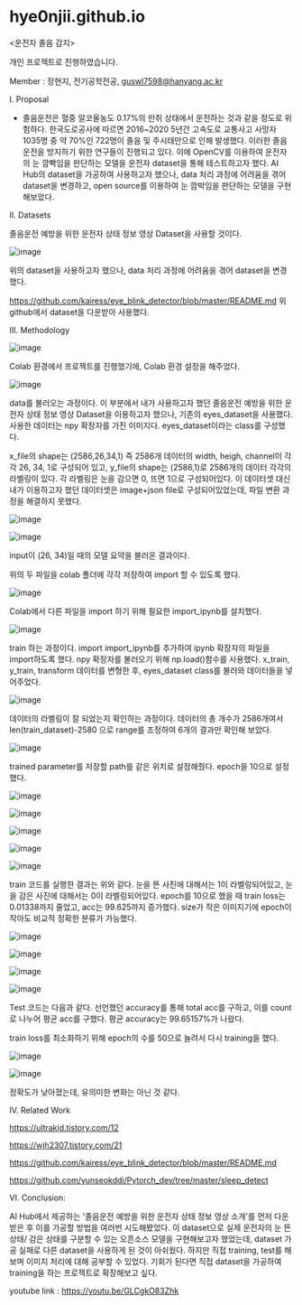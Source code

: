 # hye0njii.github.io

<운전자 졸음 감지>

개인 프로젝트로 진행하였습니다.

Member : 장현지, 전기공학전공, guswl7598@hanyang.ac.kr




I. Proposal
- 졸음운전은 혈중 알코올농도 0.17%의 만취 상태에서 운전하는 것과 같을 정도로 위험하다. 한국도로공사에 따르면 2016~2020 5년간 고속도로 교통사고 사망자 1035명 중 약 70%인 722명이 졸음 및 주시태만으로 인해 발생했다. 이러한 졸음운전을 방지하기 위한 연구들이 진행되고 있다. 이에 OpenCV를 이용하여 운전자의 눈 깜빡임을 판단하는 모델을 운전자 dataset을 통해 테스트하고자 했다. AI Hub의 dataset을 가공하여 사용하고자 했으나, data 처리 과정에 어려움을 겪어 dataset을 변경하고, open source를 이용하여 눈 깜박임을 판단하는 모델을 구현해보았다.


II. Datasets

졸음운전 예방을 위한 운전자 상태 정보 영상 Dataset을 사용할 것이다.

![image](https://user-images.githubusercontent.com/105009129/171202884-d8a9065d-0cd2-4d46-b488-474f619c4ed7.png)

위의 dataset을 사용하고자 했으나, data 처리 과정에 어려움을 겪어 dataset을 변경했다.

https://github.com/kairess/eye_blink_detector/blob/master/README.md
위 github에서 dataset을 다운받아 사용했다.




III. Methodology 

![image](https://user-images.githubusercontent.com/105009129/174095824-6bcfb14a-035f-4bfa-b1b1-02998757dbbb.png)

Colab 환경에서 프로젝트를 진행했기에, Colab 환경 설정을 해주었다.

![image](https://user-images.githubusercontent.com/105009129/174096038-62320699-dd36-4741-a952-45a88f7bf3b9.png)


data를 불러오는 과정이다.
이 부분에서 내가 사용하고자 했던 졸음운전 예방을 위한 운전자 상태 정보 영상 Dataset을 이용하고자 했으나, 기존의 eyes_dataset을 사용했다. 사용한 데이터는 npy 확장자를 가진 이미지다. eyes_dataset이라는 class를 구성했다.

x_file의 shape는 (2586,26,34,1) 즉 2586개 데이터의 width, heigh, channel이 각각 26, 34, 1로 구성되어 있고, 
y_file의 shape는 (2586,1)로 2586개의 데이터 각각의 라벨링이 있다. 각 라벨링은 눈을 감으면 0, 뜨면 1으로 구성되어있다.
이 데이터셋 대신 내가 이용하고자 했던 데이터셋은 image+json file로 구성되어있었는데, 파일 변환 과정을 해결하지 못했다.

![image](https://user-images.githubusercontent.com/105009129/174096461-ae01abd7-6f2b-4026-9710-805a06c21ede.png)
 
 

![image](https://user-images.githubusercontent.com/105009129/174096848-89d9dc3e-c3a7-4a26-b894-966469184df6.png)


input이 (26, 34)일 때의 모델 요약을 불러온 결과이다.



위의 두 파일을 colab 폴더에 각각 저장하여 import 할 수 있도록 했다.



![image](https://user-images.githubusercontent.com/105009129/174097098-aabd78b5-6b8b-4377-a378-9f3c29bbdaad.png)

Colab에서 다른 파일을 import 하기 위해 필요한 import_ipynb를 설치했다.



![image](https://user-images.githubusercontent.com/105009129/174097473-102819ea-00d8-4f8e-8f7f-a0a732449bec.png)

train 하는 과정이다. import import_ipynb를 추가하여 ipynb 확장자의 파일을 import하도록 했다.
npy 확장자를 불러오기 위해 np.load()함수를 사용했다.
x_train, y_train, transform 데이터를 변형한 후, eyes_dataset class를 불러와 데이터들을 넣어주었다.



![image](https://user-images.githubusercontent.com/105009129/174097520-d7ecc19e-873e-464f-a153-473fae308a03.png)

데이터의 라벨링이 잘 되었는지 확인하는 과정이다. 데이터의 총 개수가 2586개여서 len(train_dataset)-2580 으로 range를 조정하여 6개의 결과만 확인해 보았다.



![image](https://user-images.githubusercontent.com/105009129/174097881-5a9fea31-3ade-4a5c-8257-902a299451a9.png)

trained parameter를 저장할 path를 같은 위치로 설정해줬다. epoch을 10으로 설정했다.

![image](https://user-images.githubusercontent.com/105009129/174097996-c5475da7-c657-45f8-b4cc-35bba4b432ef.png)



![image](https://user-images.githubusercontent.com/105009129/174098127-6ba2f870-9c5d-4445-aa58-41feea4964d1.png)


![image](https://user-images.githubusercontent.com/105009129/174098191-a0dbf11b-4932-4b4a-8a32-fc52d319cb6e.png)



![image](https://user-images.githubusercontent.com/105009129/174098231-b4ca783c-079e-49d4-aaea-dfafdac604cf.png)


![image](https://user-images.githubusercontent.com/105009129/174098302-fe2b97a2-5022-4cba-96e6-5c4485660287.png)


train 코드를 실행한 결과는 위와 같다. 눈을 뜬 사진에 대해서는 1이 라벨링되어있고, 눈을 감은 사진에 대해서는 0이 라벨링되어있다. epoch를 10으로 했을 때 train loss는 0.01338까지 줄었고, acc는 99.625까지 증가했다. size가 작은 이미지기에 epoch이 작아도 비교적 정확한 분류가 가능했다.


![image](https://user-images.githubusercontent.com/105009129/174098675-02f7ccc2-74ab-4f3d-8662-b07da15ac7c3.png)


![image](https://user-images.githubusercontent.com/105009129/174098876-df83fa37-2512-459a-b5c2-5f11417c5475.png)

![image](https://user-images.githubusercontent.com/105009129/174098921-eadde198-708f-4e05-a9cc-d1453615fdcb.png)

![image](https://user-images.githubusercontent.com/105009129/174098974-18161b58-cfdd-408e-985e-a592453b51e9.png)


Test 코드는 다음과 같다. 선언했던 accuracy를 통해 total acc를 구하고, 이를 count로 나누어 평균 acc를 구했다. 평균 accuracy는 99.65157%가 나왔다. 


train loss를 최소화하기 위해 epoch의 수를 50으로 늘려서 다시 training을 했다.

![image](https://user-images.githubusercontent.com/105009129/174103298-1798a3d6-3b19-4085-9577-e300ade1fe44.png)


![image](https://user-images.githubusercontent.com/105009129/174103356-e17e4984-8ade-4507-80d9-86feabccef2c.png)


정확도가 낮아졌는데, 유의미한 변화는 아닌 것 같다. 

IV. Related Work 


https://ultrakid.tistory.com/12


https://wjh2307.tistory.com/21

https://github.com/kairess/eye_blink_detector/blob/master/README.md


https://github.com/yunseokddi/Pytorch_dev/tree/master/sleep_detect


VI. Conclusion: 

AI Hub에서 제공하는 '졸음운전 예방을 위한 운전자 상태 정보 영상 소개'를 먼저 다운받은 후 이를 가공할 방법을 여러번 시도해봤었다. 이 dataset으로 실제 운전자의 눈 뜬 상태/ 감은 상태를 구분할 수 있는 오픈소스 모델을 구현해보고자 했었는데, dataset 가공 실패로 다른 dataset을 사용하게 된 것이 아쉬웠다. 하지만 직접 training, test를 해보며 이미지 처리에 대해 공부할 수 있었다. 기회가 된다면 직접 dataset을 가공하여 training을 하는 프로젝트로 확장해보고 싶다.



youtube link : https://youtu.be/GLCgkO83Zhk
